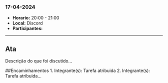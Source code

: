 ### 17-04-2024

- **Horario:** 20:00 - 21:00
- **Local:** Discord
- **Participantes:** 

---

## Ata

Descrição do que foi discutido... 

##Encaminhamentos
    1. Integrante(s): Tarefa atribuida
    2. Integrante(s): Tarefa atribuida...

